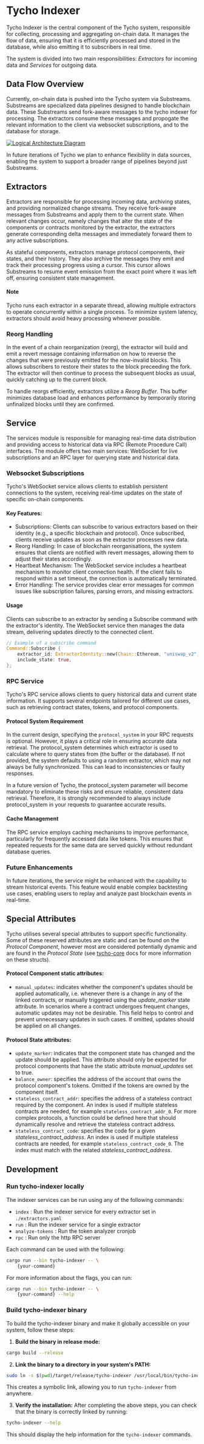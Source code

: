 # Tycho Indexer

Tycho Indexer is the central component of the Tycho system, responsible for collecting, processing and aggregating on-chain data. It manages the flow of data, ensuring that it is efficiently processed and stored in the database, while also emitting it to subscribers in real time.

The system is divided into two main responsibilities: *Extractors* for incoming data and *Services* for outgoing data.

## Data Flow Overview

Currently, on-chain data is pushed into the Tycho system via Substreams. Substreams are specialized data pipelines designed to handle blockchain data. These Substreams send fork-aware messages to the tycho indexer for processing. The extractors consume these messages and propogate the relevant information to the client via websocket subscriptions, and to the database for storage.

[![Logical Architecture Diagram](../assets/logical.drawio.png)](https://drive.google.com/file/d/1mhbARX2ipAh-YUDfm4gPN3Is4sLvyJxM/view?usp=sharing)

In future iterations of Tycho we plan to enhance flexibility in data sources, enabling the system to support a broader range of pipelines beyond just Substreams.

## Extractors

Extractors are responsible for processing incoming data, archiving states, and providing normalized change streams. They receive fork-aware messages from Substreams and apply them to the current state. When relevant changes occur, namely changes that alter the state of the components or contracts monitored by the extractor, the extractors generate corresponding delta messages and immediately forward them to any active subscriptions.

As stateful components, extractors manage protocol components, their states, and their history. They also archive the messages they emit and track their processing progress using a cursor. This cursor allows Substreams to resume event emission from the exact point where it was left off, ensuring consistent state management.

#### Note

Tycho runs each extractor in a separate thread, allowing multiple extractors to operate concurrently within a single process. To minimize system latency, extractors should avoid heavy processing whenever possible.

### Reorg Handling

In the event of a chain reorganization (reorg), the extractor will build and emit a revert message containing information on how to reverse the changes that were previously emitted for the now-invalid blocks. This allows subscribers to restore their states to the block preceeding the fork. The extractor will then continue to process the subsequent blocks as usual, quickly catching up to the current block.

To handle reorgs efficiently, extractors utilize a *Reorg Buffer*. This buffer minimizes database load and enhances performance by temporarily storing unfinalized blocks until they are confirmed.

## Service

The services module is responsible for managing real-time data distribution and providing access to historical data via RPC (Remote Procedure Call) interfaces. The module offers two main services: WebSocket for live subscriptions and an RPC layer for querying state and historical data.

### Websocket Subscriptions

Tycho's WebSocket service allows clients to establish persistent connections to the system, receiving real-time updates on the state of specific on-chain components.

#### Key Features:

- Subscriptions: Clients can subscribe to various extractors based on their identity (e.g., a specific blockchain and protocol). Once subscribed, clients receive updates as soon as the extractor processes new data.
- Reorg Handling: In case of blockchain reorganisations, the system ensures that clients are notified with revert messages, allowing them to adjust their states accordingly.
- Heartbeat Mechanism: The WebSocket service includes a heartbeat mechanism to monitor client connection health. If the client fails to respond within a set timeout, the connection is automatically terminated.
- Error Handling: The service provides clear error messages for common issues like subscription failures, parsing errors, and missing extractors.

#### Usage

Clients can subscribe to an extractor by sending a Subscribe command with the extractor's identity. The WebSocket service then manages the data stream, delivering updates directly to the connected client.

```rust
// Example of a subscribe command
Command::Subscribe {
    extractor_id: ExtractorIdentity::new(Chain::Ethereum, "uniswap_v2"),
    include_state: true,
};

```

### RPC Service

Tycho's RPC service allows clients to query historical data and current state information. It supports several endpoints tailored for different use cases, such as retrieving contract states, tokens, and protocol components.

#### Protocol System Requirement

In the current design, specifying the `protocol_system` in your RPC requests is optional. However, it plays a critical role in ensuring accurate data retrieval. The protocol_system determines which extractor is used to calculate where to query states from (the buffer or the database). If not provided, the system defaults to using a random extractor, which may not always be fully synchronized. This can lead to inconsistencies or faulty responses.

In a future version of Tycho, the protocol_system parameter will become mandatory to eliminate these risks and ensure reliable, consistent data retrieval. Therefore, it is strongly recommended to always include protocol_system in your requests to guarantee accurate results.

#### Cache Management

The RPC service employs caching mechanisms to improve performance, particularly for frequently accessed data like tokens. This ensures that repeated requests for the same data are served quickly without redundant database queries.

### Future Enhancements

In future iterations, the service might be enhanced with the capability to stream historical events. This feature would enable complex backtesting use cases, enabling users to replay and analyze past blockchain events in real-time.

## Special Attributes

Tycho utilises several special attributes to support specific functionality. Some of these reserved attributes are static and can be found on the *Protocol Component*, however most are considered potentially dynamic and are found in the *Protocol State* (see [tycho-core](../tycho-core/README.md) docs for more information on these structs).

#### Protocol Component static attributes:
- `manual_updates`: indicates whether the component's updates should be applied automatically, i.e. whenever there is a change in any of the linked contracts, or manually triggered using the *update_marker* state attribute. In scenarios where a contract undergoes frequent changes, automatic updates may not be desirable. This field helps to control and prevent unnecessary updates in such cases. If omitted, updates should be applied on all changes.

#### Protocol State attributes:
- `update_marker`: indicates that the component state has changed and the update should be applied. This attribute should only be expected for protocol components that have the static attribute *manual_updates* set to true.
- `balance_owner`: specifies the address of the account that owns the protocol component's tokens. Omitted if the tokens are owned by the component itself.
- `stateless_contract_addr`: specifies the address of a stateless contract required by the component. An index is used if multiple stateless contracts are needed, for example `stateless_contract_addr_0`. For more complex protocols, a function could be defined here that should dynamically resolve and retrieve the stateless contract address.
- `stateless_contract_code`: specifies the code for a given *stateless_contract_address*. An index is used if multiple stateless contracts are needed, for example `stateless_contract_code_0`. The index must match with the related *stateless_contract_address*.

## Development

### Run tycho-indexer locally

The indexer services can be run using any of the following commands:

- `index` : Run the indexer service for every extractor set in `./extractors.yaml`
- `run` : Run the indexer service for a single extractor
- `analyze-tokens` : Run the token analyzer cronjob
- `rpc` : Run only the http RPC server

Each command can be used with the following:

```bash
cargo run --bin tycho-indexer -- \
    {your-command}
```

For more information about the flags, you can run:

```bash
cargo run --bin tycho-indexer -- \
    {your-command} --help
```

### Build tycho-indexer binary

To build the tycho-indexer binary and make it globally accessible on your system, follow these steps:

1. **Build the binary in release mode:**
```bash
cargo build --release
```

2. **Link the binary to a directory in your system's PATH:**
```bash
sudo ln -s $(pwd)/target/release/tycho-indexer /usr/local/bin/tycho-indexer
```
This creates a symbolic link, allowing you to run `tycho-indexer` from anywhere.

3. **Verify the installation:**
After completing the above steps, you can check that the binary is correctly linked by running:
```bash
tycho-indexer --help
```
This should display the help information for the `tycho-indexer` commands.
